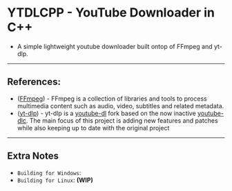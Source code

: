 # YTDLCPP - YouTube Downloader in C++
* A simple lightweight youtube downloader built ontop of FFmpeg and yt-dlp.
---
## References:
* ([FFmpeg](https://www.ffmpeg.org/)) - FFmpeg is a collection of libraries and tools to process multimedia content
such as audio, video, subtitles and related metadata.
* ([yt-dlp](https://github.com/yt-dlp/yt-dlp#readme)) - yt-dlp is a [youtube-dl](https://github.com/ytdl-org/youtube-dl) fork based on the now inactive [youtube-dlc](https://github.com/blackjack4494/yt-dlc). The main focus of this project is adding new features and patches while also keeping up to date with the original project
---
## Extra Notes
* `Building for Windows`:
* `Building for Linux`: **(WIP)**
